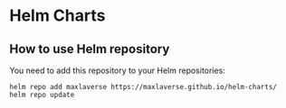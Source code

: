 # Helm Charts

## How to use Helm repository

You need to add this repository to your Helm repositories:

```
helm repo add maxlaverse https://maxlaverse.github.io/helm-charts/
helm repo update
```
